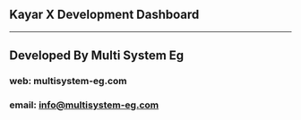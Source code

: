 ## Kayar X Development Dashboard

---

## Developed By Multi System Eg

### web: multisystem-eg.com

### email: info@multisystem-eg.com
